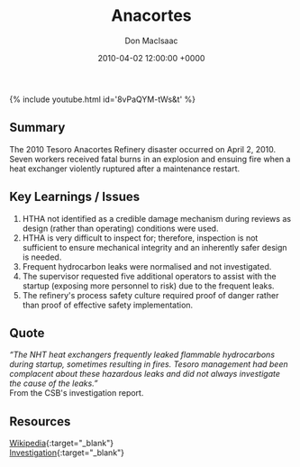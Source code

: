 ﻿---
title: Anacortes
author: Don MacIsaac
date: 2010-04-02 12:00:00 +0000
categories: [Accidents, Refinery]
tags: [Safety in Design, Start-up & Shutdown, Process Hazard Analysis]
---
{% include youtube.html id='8vPaQYM-tWs&t' %}
## Summary
The 2010 Tesoro Anacortes Refinery disaster occurred on April 2, 2010. Seven workers received fatal burns in an explosion and ensuing fire when a heat exchanger violently ruptured after a maintenance restart.


## Key Learnings / Issues
1. HTHA not identified as a credible damage mechanism during reviews as design (rather than operating) conditions were used.
2. HTHA is very difficult to inspect for; therefore, inspection is not sufficient to ensure mechanical integrity and an inherently safer design is needed.
3. Frequent hydrocarbon leaks were normalised and not investigated.
4. The supervisor requested five additional operators to assist with the startup (exposing more personnel to risk) due to the frequent leaks.
5. The refinery's process safety culture required proof of danger rather than proof of effective safety implementation.


## Quote
*“The NHT heat exchangers frequently leaked flammable hydrocarbons during startup, sometimes resulting in fires. Tesoro management had been complacent about these hazardous leaks and did not always investigate the cause of the leaks.”*        \
From the CSB's investigation report.


## Resources
[Wikipedia](https://en.wikipedia.org/wiki/2010_Tesoro_Anacortes_Refinery_disaster){:target="_blank"}        \
[Investigation](https://www.csb.gov/tesoro-refinery-fatal-explosion-and-fire/){:target="_blank"}